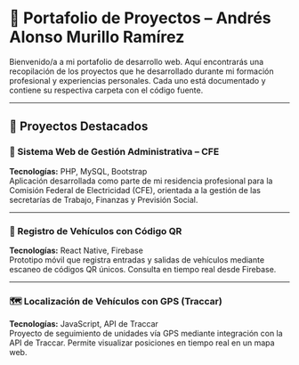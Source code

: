 # 💼 Portafolio de Proyectos – Andrés Alonso Murillo Ramírez

Bienvenido/a a mi portafolio de desarrollo web. Aquí encontrarás una recopilación de los proyectos que he desarrollado durante mi formación profesional y experiencias personales. Cada uno está documentado y contiene su respectiva carpeta con el código fuente.

---

## 🚀 Proyectos Destacados

### 🔧 Sistema Web de Gestión Administrativa – CFE

**Tecnologías:** PHP, MySQL, Bootstrap  
Aplicación desarrollada como parte de mi residencia profesional para la Comisión Federal de Electricidad (CFE), orientada a la gestión de las secretarías de Trabajo, Finanzas y Previsión Social.

---

### 📍 Registro de Vehículos con Código QR

**Tecnologías:** React Native, Firebase  
Prototipo móvil que registra entradas y salidas de vehículos mediante escaneo de códigos QR únicos. Consulta en tiempo real desde Firebase.

---

### 🗺️ Localización de Vehículos con GPS (Traccar)

**Tecnologías:** JavaScript, API de Traccar  
Proyecto de seguimiento de unidades vía GPS mediante integración con la API de Traccar. Permite visualizar posiciones en tiempo real en un mapa web.
